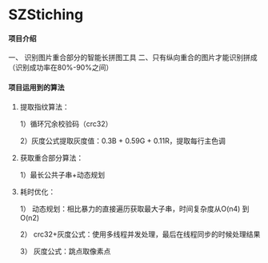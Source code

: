 # SZStiching

#### 项目介绍
一、 识别图片重合部分的智能长拼图工具
二、只有纵向重合的图片才能识别拼成（识别成功率在80%-90%之间）

#### 项目运用到的算法

   1. 提取指纹算法：
   
      1）循环冗余校验码（crc32）
      
      2）灰度公式提取灰度值：0.3B + 0.59G + 0.11R，提取每行主色调
      
   2. 获取重合部分算法：
   
      1）最长公共子串+动态规划
      
   3. 耗时优化：
   
      1） 动态规划：相比暴力的直接遍历获取最大子串，时间复杂度从O(n4) 到 O(n2)
      
      2） crc32+灰度公式：使用多线程并发处理，最后在线程同步的时候处理结果
      
      3） 灰度公式：跳点取像素点
      
